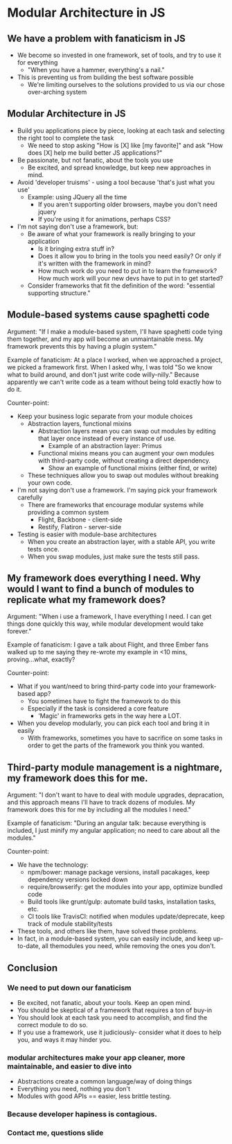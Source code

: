 # Modular Architecture in JS

## We have a problem with fanaticism in JS

* We become so invested in one framework, set of tools, and try to use it for everything
  * "When you have a hammer, everything's a nail."
* This is preventing us from building the best software possible
  * We're limiting ourselves to the solutions provided to us via our chose over-arching system

## Modular Architecture in JS

* Build you applications piece by piece, looking at each task and selecting the right tool to complete the task
  * We need to stop asking "How is [X] like [my favorite]" and ask "How does [X] help me build better JS applications?"
* Be passionate, but not fanatic, about the tools you use
  * Be excited, and spread knowledge, but keep new approaches in mind.
* Avoid 'developer truisms' - using a tool because 'that's just what you use'
  * Example: using JQuery all the time
    * If you aren't supporting older browsers, maybe you don't need jquery
    * If you're using it for animations, perhaps CSS?
* I'm not saying don't use a framework, but:
  * Be aware of what your framework is really bringing to your application
    * Is it bringing extra stuff in?
    * Does it allow you to bring in the tools you need easily? Or only if it's written with the framework in mind?
    * How much work do you need to put in to learn the framework? How much work will your new devs have to put in to get started?
  * Consider frameworks that fit the definition of the word: "essential supporting structure."

## Module-based systems cause spaghetti code

Argument: "If I make a module-based system, I'll have spaghetti code tying them together, and my app will become an unmaintainable mess. My framework prevents this by having a plugin system."

Example of fanaticism: At a place I worked, when we approached a project, we picked a framework first. When I asked why, I was told "So we know what to build around, and don't just write code willy-nilly." Because apparently we can't write code as a team without being told exactly how to do it.

Counter-point:

* Keep your business logic separate from your module choices
  * Abstraction layers, functional mixins
    * Abstraction layers mean you can swap out modules by editing that layer once instead of every instance of use.
      * Example of an abstraction layer: Primus
    * Functional mixins means you can augment your own modules with third-party code, without creating a direct dependency.
      * Show an example of functional mixins (either find, or write)
  * These techniques allow you to swap out modules without breaking your own code.
* I'm not saying don't use a framework. I'm saying pick your framework carefully
  * There are frameworks that encourage modular systems while providing a common system
    * Flight, Backbone - client-side
    * Restify, Flatiron - server-side
* Testing is easier with module-base architectures
  * When you create an abstraction layer, with a stable API, you write tests once.
  * When you swap modules, just make sure the tests still pass.

## My framework does everything I need. Why would I want to find a bunch of modules to replicate what my framework does?

Argument: "When i use a framework, I have everything I need. I can get things done quickly this way, while modular development would take forever."

Example of fanaticism: I gave a talk about Flight, and three Ember fans walked up to me saying they re-wrote my example in <10 mins, proving...what, exactly?

Counter-point:

* What if you want/need to bring third-party code into your framework-based app?
  * You sometimes have to fight the framework to do this
  * Especially if the task is considered a core feature
    * 'Magic' in frameworks gets in the way here a LOT.
* When you develop modularly, you can pick each tool and bring it in easily
  * With frameworks, sometimes you have to sacrifice on some tasks in order to get the parts of the framework you think you wanted.

## Third-party module management is a nightmare, my framework does this for me.

Argument: "I don't want to have to deal with module upgrades, depracation, and this approach means I'll have to track dozens of modules. My framework does this for me by including all the modules I need."

Example of fanaticism: "During an angular talk: because everything is included, I just minify my angular application; no need to care about all the modules."

Counter-point:

* We have the technology:
  * npm/bower: manage package versions, install pacakages, keep dependency versions locked down
  * require/browserify: get the modules into your app, optimize bundled code
  * Build tools like grunt/gulp: automate build tasks, installation tasks, etc.
  * CI tools like TravisCI: notified when modules update/deprecate, keep track of module stability/tests
* These tools, and others like them, have solved these problems.
* In fact, in a module-based system, you can easily include, and keep up-to-date, all themodules you need, while removing the ones you don't.

## Conclusion

### We need to put down our fanaticism

* Be excited, not fanatic, about your tools. Keep an open mind.
* You should be skeptical of a framework that requires a ton of buy-in
* You should look at each task you need to accomplish, and find the correct module to do so.
* If you use a framework, use it judiciously- consider what it does to help you, and ways it may hinder you.

### modular architectures make your app cleaner, more maintainable, and easier to dive into

* Abstractions create a common language/way of doing things
* Everything you need, nothing you don't
* Modules with good APIs == easier, less brittle testing.

### Because developer hapiness is contagious.

### Contact me, questions slide
